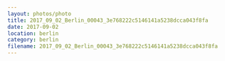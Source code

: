 ```yaml
---
layout: photos/photo
title: 2017_09_02_Berlin_00043_3e768222c5146141a5238dcca043f8fa
date: 2017-09-02
location: berlin
category: berlin
filename: 2017_09_02_Berlin_00043_3e768222c5146141a5238dcca043f8fa
---
```

